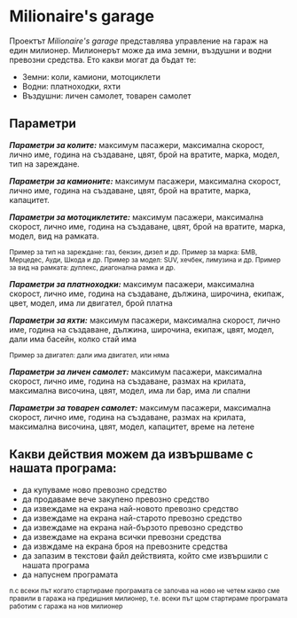 # Milionaire's garage
Проектът *Milionaire's garage* представлява управление на гараж на един милионер.
Милионерът може да има земни, въздушни и водни превозни средства. Ето какви могат да бъдат те:
- Земни: коли, камиони, мотоциклети
- Водни: платноходки, яхти
- Въздушни: личен самолет, товарен самолет

## Параметри

***Параметри за колите:*** максимум пасажери, максимална скорост, лично име, година на създаване, цвят, брой на вратите, марка, модел, тип на зареждане.

***Параметри за камионите:*** максимум пасажери, максимална скорост, лично име, година на създаване, цвят, брой на вратите, марка, капацитет.

***Параметри за мотоциклетите:*** максимум пасажери, максимална скорост, лично име, година на създаване, цвят, брой на вратите, марка, модел, вид на рамката.

<sub>Пример за тип на зареждане: газ, бензин, дизел и др.
  Пример за марка: БМВ, Мерцедес, Ауди, Шкода и др.
  Пример за модел: SUV, хечбек, лимузина и др.
  Пример за вид на рамката: дуплекс, диагонална рамка и др.</sub>
  
***Параметри за платноходки:*** максимум пасажери, максимална скорост, лично име, година на създаване, дължина, широчина, екипаж, цвет, модел, има ли двигател, брой платна

***Параметри за яхти:*** максимум пасажери, максимална скорост, лично име, година на създаване, дължина, широчина, екипаж, цвят, модел, дали има басейн, колко стай има

<sub>Пример за двигател: дали има двигател, или няма</sub>

***Параметри за личен самолет:*** максимум пасажери, максимална скорост, лично име, година на създаване, размах на крилата, максимална височина, цвят, модел, има ли бар, има ли спални

***Параметри за товарен самолет:*** максимум пасажери, максимална скорост, лично име, година на създаване, размах на крилата, максимална височина, цвят, модел, капацитет, време на летене
  
  
  ## Какви действия можем да извършваме с нашата програма: 
  - да купуваме ново превозно средство
  - да продаваме вече закупено превозно средство
  - да извеждаме на екрана най-новото превозно средство
  - да извеждаме на екрана най-старото превозно средство
  - да извеждаме на екрана най-бързото превозно средство
  - да извеждаме на екрана всички превозни средства
  - да извждаме на екрана броя на превозните средства
  - да запазим в текстови файл действията, който сме извършили с нашата програма
  - да напуснем програмата

<sub>п.с всеки път когато стартираме програмата се започва на ново не четем какво сме правили в гаража на предишния милионер, т.е. всеки път щом стартираме програмата работим с гаража на нов милионер</sub>
  
